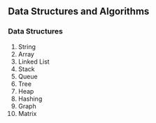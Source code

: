 ## Data Structures and Algorithms

### Data Structures

1. String
2. Array
3. Linked List
4. Stack
5. Queue
6. Tree
7. Heap
8. Hashing
9. Graph
10. Matrix
